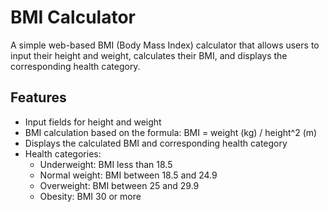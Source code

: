 # BMI Calculator

A simple web-based BMI (Body Mass Index) calculator that allows users to input their height and weight, calculates their BMI, and displays the corresponding health category.

## Features
- Input fields for height and weight
- BMI calculation based on the formula: BMI = weight (kg) / height^2 (m)
- Displays the calculated BMI and corresponding health category
- Health categories:
  - Underweight: BMI less than 18.5
  - Normal weight: BMI between 18.5 and 24.9
  - Overweight: BMI between 25 and 29.9
  - Obesity: BMI 30 or more
